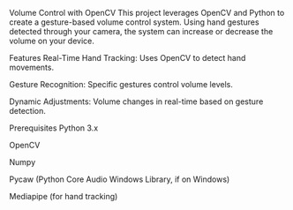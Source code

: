 Volume Control with OpenCV
This project leverages OpenCV and Python to create a gesture-based volume control system. Using hand gestures detected through your camera, the system can increase or decrease the volume on your device.

Features
Real-Time Hand Tracking: Uses OpenCV to detect hand movements.

Gesture Recognition: Specific gestures control volume levels.

Dynamic Adjustments: Volume changes in real-time based on gesture detection.

Prerequisites
Python 3.x

OpenCV

Numpy

Pycaw (Python Core Audio Windows Library, if on Windows)

Mediapipe (for hand tracking)
